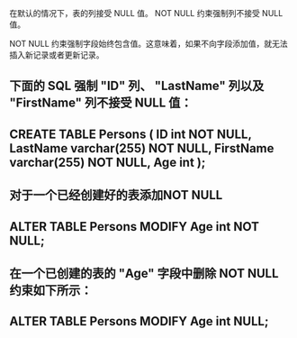 在默认的情况下，表的列接受 NULL 值。
NOT NULL 约束强制列不接受 NULL 值。

NOT NULL 约束强制字段始终包含值。这意味着，如果不向字段添加值，就无法插入新记录或者更新记录。

下面的 SQL 强制 "ID" 列、 "LastName" 列以及 "FirstName" 列不接受 NULL 值：
----------------------------------------------------
CREATE TABLE Persons (
    ID int NOT NULL,
    LastName varchar(255) NOT NULL,
    FirstName varchar(255) NOT NULL,
    Age int
);
----------------------------------------------------

对于一个已经创建好的表添加NOT NULL
----------------------------------------------------
ALTER TABLE Persons
MODIFY Age int NOT NULL;
----------------------------------------------------


在一个已创建的表的 "Age" 字段中删除 NOT NULL 约束如下所示：
----------------------------------------------------
ALTER TABLE Persons
MODIFY Age int NULL;
----------------------------------------------------
